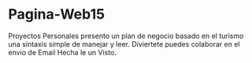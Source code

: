 # Pagina-Web15
Proyectos Personales
presento un plan de negocio basado en el turismo
una sintaxis simple de manejar y leer.
Diviertete puedes colaborar en el envio de Email
Hecha le un Visto.
